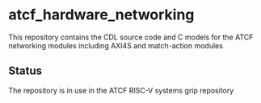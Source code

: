 # atcf_hardware_networking

This repository contains the CDL source code and C models for the
ATCF networking modules including AXI4S and match-action modules

## Status

The repository is in use in the ATCF RISC-V systems grip repository

